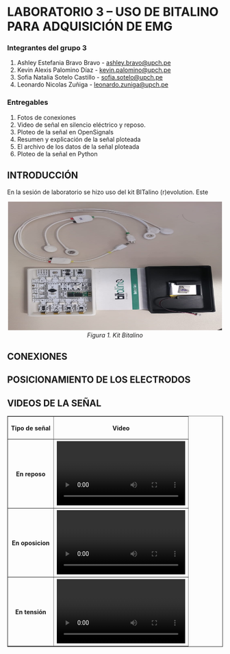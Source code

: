 
# LABORATORIO 3 – USO DE BITALINO PARA ADQUISICIÓN DE EMG

### Integrantes del grupo 3

1. Ashley Estefania Bravo Bravo - ashley.bravo@upch.pe
2. Kevin Alexis Palomino Díaz - kevin.palomino@upch.pe
3. Sofia Natalia Sotelo Castillo - sofia.sotelo@upch.pe
4. Leonardo Nicolas Zuñiga - leonardo.zuniga@upch.pe


### Entregables

1. Fotos de conexiones
2. Video de señal en silencio eléctrico y reposo.
3. Ploteo de la señal en OpenSignals
4. Resumen y explicación de la señal ploteada
5. El archivo de los datos de la señal ploteada
6. Ploteo de la señal en Python

## INTRODUCCIÓN
En la sesión de laboratorio se hizo uso del kit BITalino (r)evolution. Este 
<p align="center" style="margin-bottom:0">
<img src="Multimedia/kit_bitalino.jpeg" width="500" height="300"/>
<div align="center"> <i>Figura 1. Kit Bitalino</i></div>
<p>

## CONEXIONES

## POSICIONAMIENTO DE LOS ELECTRODOS


## VIDEOS DE LA SEÑAL


<table border=1px>
    <tr>
        <th>
        <p align="center">Tipo de señal</p>
        </th>
        <th>
        <p align="center">Video</p>
        </th>
    </tr>
    <tr>
        <th>
        En reposo
        </th>
        <th>
        <video src="Multimedia/video_reposo.mp4" controls></video> 
        </th>
    </tr>
    <tr>
        <th>
        En oposicion
        </th>
        <th>
         <video src="Multimedia/video_oposicion.mp4" controls></video>        
        </th>
    </tr>
    <tr>
        <th>
        En tensión
        </th>
        <th>
         <video src="Multimedia/video_tension.mp4" controls></video>        
        </th>
    </tr>
</table>
